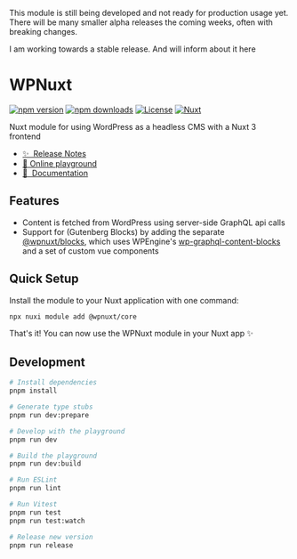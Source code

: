 
This module is still being developed and not ready for production usage yet.
There will be many smaller alpha releases the coming weeks, often with breaking changes.

I am working towards a stable release. And will inform about it here

# WPNuxt

[![npm version][npm-version-src]][npm-version-href]
[![npm downloads][npm-downloads-src]][npm-downloads-href]
[![License][license-src]][license-href]
[![Nuxt][nuxt-src]][nuxt-href]

Nuxt module for using WordPress as a headless CMS with a Nuxt 3 frontend

- [✨ &nbsp;Release Notes](/CHANGELOG.md)
- [🏀 Online playground](https://stackblitz.com/github/wpnuxt/wpnuxt-core?file=playground%2Fapp%2Fpages%2Findex.vue)
- [📖 &nbsp;Documentation](https://wpnuxt.com)

## Features

- Content is fetched from WordPress using server-side GraphQL api calls
- Support for (Gutenberg Blocks) by adding the separate [@wpnuxt/blocks](https://github.com/wpnuxt/wpnuxt-blocks), which uses WPEngine's [wp-graphql-content-blocks](https://faustjs.org/tutorial/get-started-with-wp-graphql-content-blocks) and a set of custom vue components

## Quick Setup

Install the module to your Nuxt application with one command:

```bash
npx nuxi module add @wpnuxt/core
```

That's it! You can now use the WPNuxt module in your Nuxt app ✨

## Development

```bash
# Install dependencies
pnpm install

# Generate type stubs
pnpm run dev:prepare

# Develop with the playground
pnpm run dev

# Build the playground
pnpm run dev:build

# Run ESLint
pnpm run lint

# Run Vitest
pnpm run test
pnpm run test:watch

# Release new version
pnpm run release
```

<!-- Badges -->
[npm-version-src]: https://img.shields.io/npm/v/@vernaillen/wpnuxt/latest.svg?style=flat&colorA=18181B&colorB=28CF8D
[npm-version-href]: https://www.npmjs.com/package/@vernaillen/wpnuxt

[npm-downloads-src]: https://img.shields.io/npm/dm/@vernaillen/wpnuxt.svg?style=flat&colorA=18181B&colorB=28CF8D
[npm-downloads-href]: https://www.npmjs.com/package/@vernaillen/wpnuxt

[license-src]: https://img.shields.io/npm/l/@vernaillen/wpnuxt?style=flat&colorA=18181B&colorB=28CF8D
[license-href]: https://www.npmjs.com/package/@vernaillen/wpnuxt

[nuxt-src]: https://img.shields.io/badge/Nuxt-18181B?logo=nuxt.js
[nuxt-href]: https://nuxt.com
